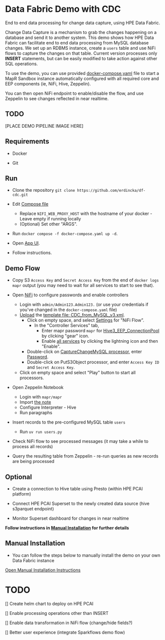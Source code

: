 # Data Fabric Demo with CDC

End to end data processing for change data capture, using HPE Data Fabric.

Change Data Capture is a mechanism to grab the changes happening on a database and send it to another system. This demo shows how HPE Data Fabric can facilitate end to end data processing from MySQL database changes. We set up an RDBMS instance, create a `users` table and use NiFi flows to capture the changes on that table. Current version processes only **INSERT** statements, but can be easily modified to take action against other SQL operations.

To use the demo, you can use provided [docker-compose.yaml](./docker-compose.yaml) file to start a MapR Sandbox instance automatically configured with all required core and EEP components (ie, NiFi, Hive, Zeppelin).

You can then open NiFi endpoint to enable/disable the flow, and use Zeppelin to see changes reflected in near realtime.

## TODO 

[PLACE DEMO PIPELINE IMAGE HERE]


## Requirements

- Docker

- Git


## Run

- Clone the repository `git clone https://github.com/erdincka/df-cdc.git`

- Edit [Compose file](./docker-compose.yaml)
    - Replace `NIFI_WEB_PROXY_HOST` with the hostname of your docker - Leave empty if running locally
    - (Optional) Set other "ARGS".

- Run `docker compose -f docker-compose.yaml up -d`.

- Open [App UI](http://localhost:3000).

- Follow instructions.


## Demo Flow

- Copy S3 `Access Key` and `Secret Access Key` from the end of `docker logs mapr` output (you may need to wait for all services to start to see that).

- Open [NiFi](https://localhost:12443/nifi) to configure passwords and enable controllers
    - Login with `admin/Admin123.Admin123.` (or use your credentials if you've changed in the `docker-compose.yaml` file)
    - [Upload](./images/NiFi_UploadTemplate.png) the [template file: CDC_from_MySQL_v3.xml](./CDC_from_MySQL_v3.xml).
        - Click on empty space, and select [Settings](./images/NiFi_ControllerSettings.png) for "NiFi Flow".
            - In the "Controller Services" tab,
                - Enter mapr password `mapr` for [Hive3_EEP_ConnectionPool](./images/NiFi_HiveSettings.png) by clicking "gear" icon.
                - Enable [all services](./images/NiFi_ControllerServices.png) by clicking the lightning icon and then "Enable".
        - Double-click on [CaptureChangeMySQL processor](./images/NiFi_CaptureChangeMySQL.png), enter [Password](./images/NiFi_MySQLPassword.png).
        - Double-click on PutS3Object processor, and enter `Access Key ID` and `Secret Access Key`.
    - Click on empty space and select "Play" button to start all processors.

- Open Zeppelin Notebook
    - Login with `mapr/mapr`
    - Import [the note](./CDC_2M1KSJM36.json)
    - Configure Interpreter - Hive
    - Run paragraphs

- Insert records to the pre-configured MySQL table `users`
    - Run `uv run users.py`

- Check NiFi flow to see processed messages (it may take a while to process all records)

- Query the resulting table from Zeppelin - re-run queries as new records are being processed



## Optional

- Create a connection to Hive table using Presto (within HPE PCAI platform)

- Connect HPE PCAI Superset to the newly created data source (hive s3parquet endpoint)

- Monitor Superset dashboard for changes in near realtime

**Follow instructions in [Manual Installation](./MANUAL-INSTALL.md) for further details**


## Manual Installation

- You can follow the steps below to manually install the demo on your own Data Fabric instance

[Open Manual Installation Instructions](./MANUAL-INSTALL.md)


# TODO

[] Create helm chart to deploy on HPE PCAI

[] Enable processing operations other than INSERT

[] Enable data transformation in NiFi flow (change/hide fields?)

[] Better user experience (integrate Sparkflows demo flow)
